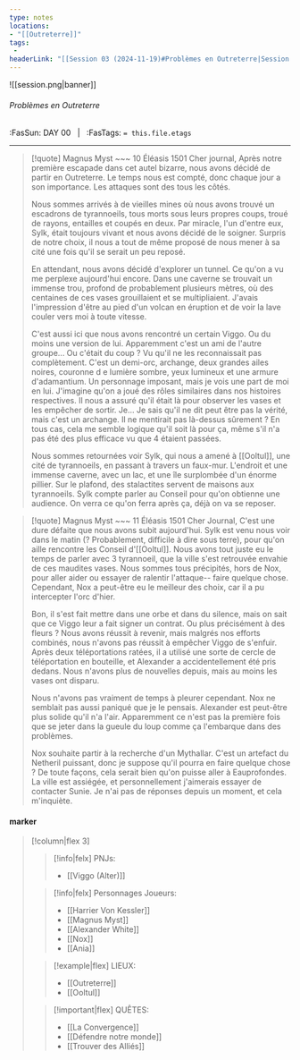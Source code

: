 ```yaml
---
type: notes
locations:
- "[[Outreterre]]"
tags:
 - 
headerLink: "[[Session 03 (2024-11-19)#Problèmes en Outreterre|Session 03 (2024-11-19)]]"
---
```


![[session.png|banner]]
###### Problèmes en Outreterre
<span class="sub2">:FasSun: DAY 00 &nbsp; | &nbsp; :FasTags: `= this.file.etags`</span>
___

> [!quote] Magnus Myst ~~~
> 10 Éléasis 1501 
>Cher journal,
>Après notre première escapade dans cet autel bizarre, nous avons décidé de partir en Outreterre. Le temps nous est compté, donc chaque jour a son importance. Les attaques sont des tous les côtés. 
>
>Nous sommes arrivés à de vieilles mines où nous avons trouvé un escadrons de tyrannoeils, tous morts sous leurs propres coups, troué de rayons, entailles et coupés en deux. Par miracle, l'un d'entre eux, Sylk, était toujours vivant et nous avons décidé de le soigner. Surpris de notre choix, il nous a tout de même proposé de nous mener à sa cité une fois qu'il se serait un peu reposé. 
>
>En attendant, nous avons décidé d'explorer un tunnel. Ce qu'on a vu me perplexe aujourd'hui encore. Dans une caverne se trouvait un immense trou, profond de probablement plusieurs mètres, où des centaines de ces vases grouillaient et se multipliaient. J'avais l'impression d'être au pied d'un volcan en éruption et de voir la lave couler vers moi à toute vitesse. 
>
>C'est aussi ici que nous avons rencontré un certain Viggo. Ou du moins une version de lui. Apparemment c'est un ami de l'autre groupe... Ou c'était du coup ? Vu qu'il ne les reconnaissait pas complètement. C'est un demi-orc, archange, deux grandes ailes noires, couronne d e lumière sombre, yeux lumineux et une armure d'adamantium. Un personnage imposant, mais je vois une part de moi en lui. J'imagine qu'on a joué des rôles similaires dans nos histoires respectives. Il nous a assuré qu'il était là pour observer les vases et les empêcher de sortir. Je... Je sais qu'il ne dit peut être pas la vérité, mais c'est un archange. Il ne mentirait pas là-dessus sûrement ? En tous cas, cela me semble logique qu'il soit là pour ça, même s'il n'a pas été des plus efficace vu que 4 étaient passées.
>
>Nous sommes retournées voir Sylk, qui nous a amené à [[Ooltul]], une cité de tyrannoeils, en passant à travers un faux-mur. L'endroit et une immense caverne, avec un lac, et une île surplombée d'un énorme pillier. Sur le plafond, des stalactites servent de maisons aux tyrannoeils. Sylk compte parler au Conseil pour qu'on obtienne une audience. On verra ce qu'on ferra après ça, déjà on va se reposer.


> [!quote] Magnus Myst ~~~
> 11 Éléasis 1501 
> Cher Journal,
> C'est une dure défaite que nous avons subit aujourd'hui. Sylk est venu nous voir dans le matin (? Probablement, difficile à dire sous terre), pour qu'on aille rencontre les Conseil d'[[Ooltul]]. Nous avons tout juste eu le temps de parler avec 3 tyrannoeil, que la ville s'est retrouvée envahie de ces maudites vases. Nous sommes tous précipités, hors de Nox, pour aller aider ou essayer de ralentir l'attaque-- faire quelque chose. Cependant, Nox a peut-être eu le meilleur des choix, car il a pu intercepter l'orc d'hier. 
> 
> Bon, il s'est fait mettre dans une orbe et dans du silence, mais on sait que ce Viggo leur a fait signer un contrat. Ou plus précisément à des fleurs ? Nous avons réussit à revenir, mais malgrés nos efforts combinés, nous n'avons pas réussit à empêcher Viggo de s'enfuir. Après deux téléportations ratées, il a utilisé une sorte de cercle de téléportation en bouteille, et Alexander a accidentellement été pris dedans. Nous n'avons plus de nouvelles depuis, mais au moins les vases ont disparu. 
> 
> Nous n'avons pas vraiment de temps à pleurer cependant. Nox ne semblait pas aussi paniqué que je le pensais. Alexander est peut-être plus solide qu'il n'a l'air. Apparemment ce n'est pas la première fois que se jeter dans la gueule du loup comme ça l'embarque dans des problèmes. 
> 
> Nox souhaite partir à la recherche d'un Mythallar. C'est un artefact du Netheril puissant, donc je suppose qu'il pourra en faire quelque chose ? De toute façons, cela serait bien qu'on puisse aller à Eauprofondes. La ville est assiégée, et personnellement j'aimerais essayer de contacter Sunie. Je n'ai pas de réponses depuis un moment, et cela m'inquiète. 

#### marker
> [!column|flex 3]
>> [!info|felx] PNJs:
>> - [[Viggo (Alter)]] 
>
>> [!info|felx] Personnages Joueurs:
>> - [[Harrier Von Kessler]]
>> - [[Magnus Myst]]
>> - [[Alexander White]]
>> - [[Nox]]
>> - [[Ania]]
>
>> [!example|flex] LIEUX:
>> -  [[Outreterre]]
>> - [[Ooltul]]
>
>> [!important|flex] QUÊTES:
>> - [[La Convergence]]
>> - [[Défendre notre monde]]
>> - [[Trouver des Alliés]]
>>

